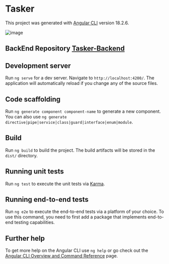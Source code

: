 # Tasker

This project was generated with [Angular CLI](https://github.com/angular/angular-cli) version 18.2.6.

![image](https://github.com/user-attachments/assets/e221369b-aee9-477f-9da3-654a5c85d95e)


## BackEnd Repository [Tasker-Backend](https://github.com/RisheekShukla/TaskManager_SpringBoot?tab=readme-ov-file)

## Development server

Run `ng serve` for a dev server. Navigate to `http://localhost:4200/`. The application will automatically reload if you change any of the source files.

## Code scaffolding

Run `ng generate component component-name` to generate a new component. You can also use `ng generate directive|pipe|service|class|guard|interface|enum|module`.

## Build

Run `ng build` to build the project. The build artifacts will be stored in the `dist/` directory.

## Running unit tests

Run `ng test` to execute the unit tests via [Karma](https://karma-runner.github.io).

## Running end-to-end tests

Run `ng e2e` to execute the end-to-end tests via a platform of your choice. To use this command, you need to first add a package that implements end-to-end testing capabilities.

## Further help

To get more help on the Angular CLI use `ng help` or go check out the [Angular CLI Overview and Command Reference](https://angular.dev/tools/cli) page.
